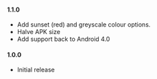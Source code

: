#### 1.1.0

- Add sunset (red) and greyscale colour options.
- Halve APK size
- Add support back to Android 4.0

#### 1.0.0

- Initial release